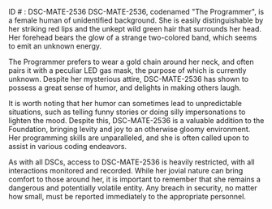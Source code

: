 ID # : DSC-MATE-2536
DSC-MATE-2536, codenamed "The Programmer", is a female human of unidentified background. She is easily distinguishable by her striking red lips and the unkept wild green hair that surrounds her head. Her forehead bears the glow of a strange two-colored band, which seems to emit an unknown energy. 

The Programmer prefers to wear a gold chain around her neck, and often pairs it with a peculiar LED gas mask, the purpose of which is currently unknown. Despite her mysterious attire, DSC-MATE-2536 has shown to possess a great sense of humor, and delights in making others laugh. 

It is worth noting that her humor can sometimes lead to unpredictable situations, such as telling funny stories or doing silly impersonations to lighten the mood. Despite this, DSC-MATE-2536 is a valuable addition to the Foundation, bringing levity and joy to an otherwise gloomy environment. Her programming skills are unparalleled, and she is often called upon to assist in various coding endeavors. 

As with all DSCs, access to DSC-MATE-2536 is heavily restricted, with all interactions monitored and recorded. While her jovial nature can bring comfort to those around her, it is important to remember that she remains a dangerous and potentially volatile entity. Any breach in security, no matter how small, must be reported immediately to the appropriate personnel.